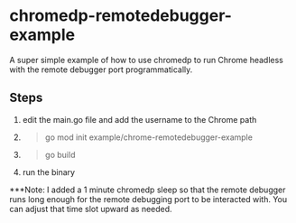 # chromedp-remotedebugger-example

A super simple example of how to use chromedp to run Chrome headless with the remote debugger port programmatically.

## Steps
1. edit the main.go file and add the username to the Chrome path
2. > go mod init example/chrome-remotedebugger-example
3. > go build
4. run the binary

***Note: I added a 1 minute chromedp sleep so that the remote debugger runs long enough for the remote debugging port to be interacted with. You can adjust that time slot upward as needed.
